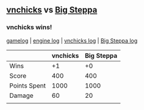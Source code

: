 ## [vnchicks](<../../vnchicks/README.md>) vs [Big Steppa](<../../Big Steppa/README.md>)
### vnchicks wins!

[gamelog](<gamelog.json>) | [engine log](<engine>) | [vnchicks log](<vnchicks>) | [Big Steppa log](<Big Steppa>)

|              | vnchicks | Big Steppa |
| ------------ | -------- | ---------- |
| Wins         |       +1 |         +0 |
| Score        |      400 |        400 |
| Points Spent |     1000 |       1000 |
| Damage       |       60 |         20 |
|              |          |            |
